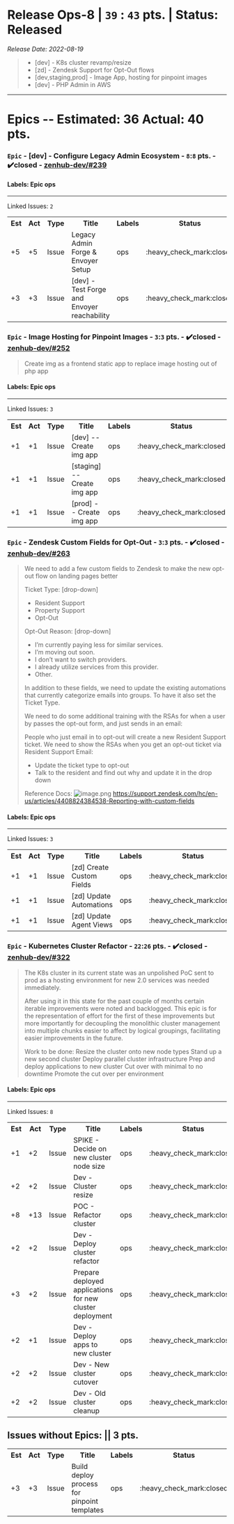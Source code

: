# Release Ops-8 | `39` : `43` pts. | Status: Released
_Release Date: 2022-08-19_


 > - [dev] - K8s cluster revamp/resize
 >- [zd] - Zendesk Support for Opt-Out flows
 >- [dev,staging,prod] - Image App, hosting for pinpoint images
 >- [dev] - PHP Admin in AWS
---
# Epics -- Estimated: 36  Actual: 40 pts.
### `Epic` - [dev] - Configure Legacy Admin Ecosystem - `8`:`8` pts. - :heavy_check_mark:closed - [zenhub-dev/#239](https://github.com/OnboardRS/zenhub-dev/issues/239)


#### Labels: Epic ops 
---
Linked Issues: `2`
<p>
<table>
<tr><th>Est</th><th>Act</th><th>Type</th><th>Title</th><th>Labels</th><th>Status</th><th>Link</th></tr>
<tr><td>+5</td><td>+5</td><td>Issue</td><td>Legacy Admin Forge & Envoyer Setup</td><td>ops </td><td>:heavy_check_mark:closed</td><td><a href="https://github.com/OnboardRS/zenhub-dev/issues/233">zenhub-dev/#233</a></td> </tr>
<tr><td>+3</td><td>+3</td><td>Issue</td><td>[dev] - Test Forge and Envoyer reachability</td><td>ops </td><td>:heavy_check_mark:closed</td><td><a href="https://github.com/OnboardRS/zenhub-dev/issues/240">zenhub-dev/#240</a></td> </tr>
</table>
</p>


### `Epic` - Image Hosting for Pinpoint Images - `3`:`3` pts. - :heavy_check_mark:closed - [zenhub-dev/#252](https://github.com/OnboardRS/zenhub-dev/issues/252)


 > Create img as a frontend static app to replace image hosting out of php app

#### Labels: Epic ops 
---
Linked Issues: `3`
<p>
<table>
<tr><th>Est</th><th>Act</th><th>Type</th><th>Title</th><th>Labels</th><th>Status</th><th>Link</th></tr>
<tr><td>+1</td><td>+1</td><td>Issue</td><td>[dev] -- Create img app</td><td>ops </td><td>:heavy_check_mark:closed</td><td><a href="https://github.com/OnboardRS/zenhub-dev/issues/255">zenhub-dev/#255</a></td> </tr>
<tr><td>+1</td><td>+1</td><td>Issue</td><td>[staging] -- Create img app</td><td>ops </td><td>:heavy_check_mark:closed</td><td><a href="https://github.com/OnboardRS/zenhub-dev/issues/256">zenhub-dev/#256</a></td> </tr>
<tr><td>+1</td><td>+1</td><td>Issue</td><td>[prod] -- Create img app</td><td>ops </td><td>:heavy_check_mark:closed</td><td><a href="https://github.com/OnboardRS/zenhub-dev/issues/257">zenhub-dev/#257</a></td> </tr>
</table>
</p>


### `Epic` - Zendesk Custom Fields for Opt-Out - `3`:`3` pts. - :heavy_check_mark:closed - [zenhub-dev/#263](https://github.com/OnboardRS/zenhub-dev/issues/263)


 > We need to add a few custom fields to Zendesk to make the new opt-out flow on landing pages better
 >
 >Ticket Type: [drop-down]
 >- Resident Support
 >- Property Support
 >- Opt-Out
 >
 >Opt-Out Reason: [drop-down]
 >- I’m currently paying less for similar services.
 >- I’m moving out soon.
 >- I don’t want to switch providers.
 >- I already utilize services from this provider.
 >- Other.
 >
 >In addition to these fields, we need to update the existing automations that currently categorize emails into groups. To have it also set the Ticket Type.
 >
 >We need to do some additional training with the RSAs for when a user by passes the opt-out form, and just sends in an email:
 >
 >People who just email in to opt-out will create a new Resident Support ticket.
 >We need to show the RSAs when you get an opt-out ticket via Resident Support Email:
 >
 >-  Update the ticket type to opt-out 
 >-  Talk to the resident and find out why and update it in the drop down
 >
 >
 >Reference Docs:
 >![image.png](https://images.zenhubusercontent.com/623b9450b52d5c969dd04278/a790e8f0-1631-441d-a79a-3f5fc931f650)
 >https://support.zendesk.com/hc/en-us/articles/4408824384538-Reporting-with-custom-fields
 >
 >

#### Labels: Epic ops 
---
Linked Issues: `3`
<p>
<table>
<tr><th>Est</th><th>Act</th><th>Type</th><th>Title</th><th>Labels</th><th>Status</th><th>Link</th></tr>
<tr><td>+1</td><td>+1</td><td>Issue</td><td>[zd] Create Custom Fields</td><td>ops </td><td>:heavy_check_mark:closed</td><td><a href="https://github.com/OnboardRS/zenhub-dev/issues/264">zenhub-dev/#264</a></td> </tr>
<tr><td>+1</td><td>+1</td><td>Issue</td><td>[zd] Update Automations</td><td>ops </td><td>:heavy_check_mark:closed</td><td><a href="https://github.com/OnboardRS/zenhub-dev/issues/265">zenhub-dev/#265</a></td> </tr>
<tr><td>+1</td><td>+1</td><td>Issue</td><td>[zd] Update Agent Views</td><td>ops </td><td>:heavy_check_mark:closed</td><td><a href="https://github.com/OnboardRS/zenhub-dev/issues/266">zenhub-dev/#266</a></td> </tr>
</table>
</p>


### `Epic` - Kubernetes Cluster Refactor - `22`:`26` pts. - :heavy_check_mark:closed - [zenhub-dev/#322](https://github.com/OnboardRS/zenhub-dev/issues/322)


 > The K8s cluster in its current state was an unpolished PoC sent to prod as a hosting environment for new 2.0 services was needed immediately.
 >
 >After using it in this state for the past couple of months certain iterable improvements were noted and backlogged. This epic is for the representation of effort for the first of these improvements but more importantly for decoupling the monolithic cluster management into multiple chunks easier to affect by logical groupings, facilitating easier improvements in the future.
 >
 >Work to be done:
 >Resize the cluster onto new node types
 >Stand up a new second cluster
 >Deploy parallel cluster infrastructure
 >Prep and deploy applications to new cluster
 >Cut over with minimal to no downtime
 >Promote the cut over per environment 

#### Labels: Epic ops 
---
Linked Issues: `8`
<p>
<table>
<tr><th>Est</th><th>Act</th><th>Type</th><th>Title</th><th>Labels</th><th>Status</th><th>Link</th></tr>
<tr><td>+1</td><td>+2</td><td>Issue</td><td>SPIKE - Decide on new cluster node size</td><td>ops </td><td>:heavy_check_mark:closed</td><td><a href="https://github.com/OnboardRS/zenhub-dev/issues/323">zenhub-dev/#323</a></td> </tr>
<tr><td>+2</td><td>+2</td><td>Issue</td><td>Dev - Cluster resize</td><td>ops </td><td>:heavy_check_mark:closed</td><td><a href="https://github.com/OnboardRS/zenhub-dev/issues/324">zenhub-dev/#324</a></td> </tr>
<tr><td>+8</td><td>+13</td><td>Issue</td><td>POC - Refactor cluster</td><td>ops </td><td>:heavy_check_mark:closed</td><td><a href="https://github.com/OnboardRS/zenhub-dev/issues/327">zenhub-dev/#327</a></td> </tr>
<tr><td>+2</td><td>+2</td><td>Issue</td><td>Dev - Deploy cluster refactor</td><td>ops </td><td>:heavy_check_mark:closed</td><td><a href="https://github.com/OnboardRS/zenhub-dev/issues/328">zenhub-dev/#328</a></td> </tr>
<tr><td>+3</td><td>+2</td><td>Issue</td><td>Prepare deployed applications for new cluster deployment</td><td>ops </td><td>:heavy_check_mark:closed</td><td><a href="https://github.com/OnboardRS/zenhub-dev/issues/331">zenhub-dev/#331</a></td> </tr>
<tr><td>+2</td><td>+1</td><td>Issue</td><td>Dev - Deploy apps to new cluster</td><td>ops </td><td>:heavy_check_mark:closed</td><td><a href="https://github.com/OnboardRS/zenhub-dev/issues/332">zenhub-dev/#332</a></td> </tr>
<tr><td>+2</td><td>+2</td><td>Issue</td><td>Dev - New cluster cutover</td><td>ops </td><td>:heavy_check_mark:closed</td><td><a href="https://github.com/OnboardRS/zenhub-dev/issues/335">zenhub-dev/#335</a></td> </tr>
<tr><td>+2</td><td>+2</td><td>Issue</td><td>Dev - Old cluster cleanup</td><td>ops </td><td>:heavy_check_mark:closed</td><td><a href="https://github.com/OnboardRS/zenhub-dev/issues/338">zenhub-dev/#338</a></td> </tr>
</table>
</p>



## Issues without Epics: || 3 pts.
<table>
<tr><th>Est</th><th>Act</th><th>Type</th><th>Title</th><th>Labels</th><th>Status</th><th>Link</th></tr>
<tr><td>+3</td><td>+3</td><td>Issue</td><td>Build deploy process for pinpoint templates</td><td>ops </td><td>:heavy_check_mark:closed</td><td><a href="https://github.com/OnboardRS/zenhub-dev/issues/351">zenhub-dev/#351</a></td> </tr>
</table>

